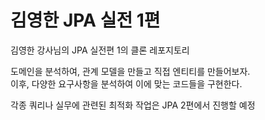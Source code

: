 # 김영한 JPA 실전 1편

김영한 강사님의 JPA 실전편 1의 클론 레포지토리 <br>

도메인을 분석하여, 관계 모델을 만들고 직접 엔티티를 만들어보자. <br>
이후, 다양한 요구사항을 분석하여 이에 맞는 코드들을 구현한다. <br>

각종 쿼리나 실무에 관련된 최적화 작업은 JPA 2편에서 진행할 예정